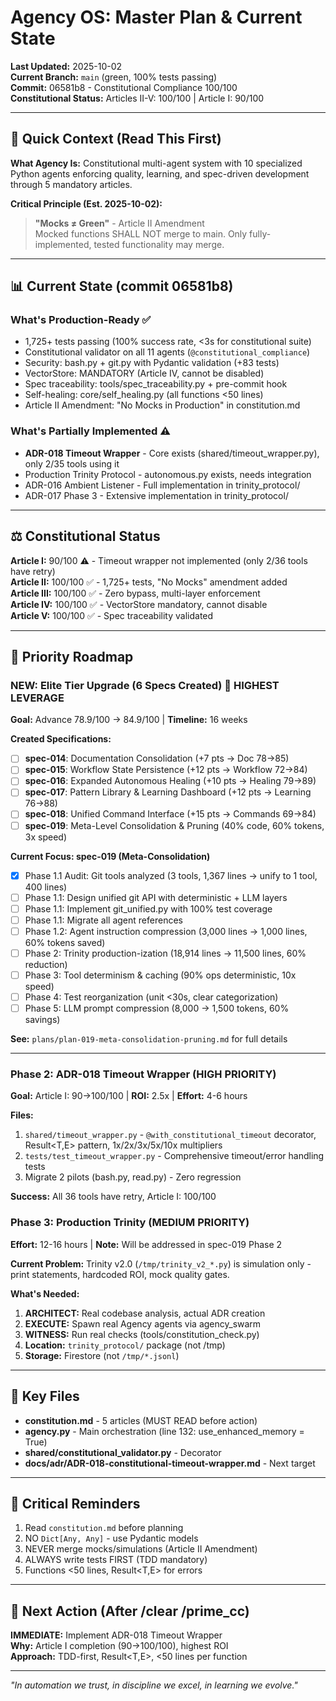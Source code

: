 # Agency OS: Master Plan & Current State

**Last Updated:** 2025-10-02  
**Current Branch:** `main` (green, 100% tests passing)  
**Commit:** 06581b8 - Constitutional Compliance 100/100  
**Constitutional Status:** Articles II-V: 100/100 | Article I: 90/100  

---

## 🎯 Quick Context (Read This First)

**What Agency Is:** Constitutional multi-agent system with 10 specialized Python agents enforcing quality, learning, and spec-driven development through 5 mandatory articles.

**Critical Principle (Est. 2025-10-02):**  
> **"Mocks ≠ Green"** - Article II Amendment  
> Mocked functions SHALL NOT merge to main. Only fully-implemented, tested functionality may merge.

---

## 📊 Current State (commit 06581b8)

### What's Production-Ready ✅
- 1,725+ tests passing (100% success rate, <3s for constitutional suite)
- Constitutional validator on all 11 agents (`@constitutional_compliance`)
- Security: bash.py + git.py with Pydantic validation (+83 tests)
- VectorStore: MANDATORY (Article IV, cannot be disabled)
- Spec traceability: tools/spec_traceability.py + pre-commit hook
- Self-healing: core/self_healing.py (all functions <50 lines)
- Article II Amendment: "No Mocks in Production" in constitution.md

### What's Partially Implemented ⚠️
- **ADR-018 Timeout Wrapper** - Core exists (shared/timeout_wrapper.py), only 2/35 tools using it
- Production Trinity Protocol - autonomous.py exists, needs integration
- ADR-016 Ambient Listener - Full implementation in trinity_protocol/
- ADR-017 Phase 3 - Extensive implementation in trinity_protocol/

---

## ⚖️ Constitutional Status

**Article I:** 90/100 ⚠️ - Timeout wrapper not implemented (only 2/36 tools have retry)  
**Article II:** 100/100 ✅ - 1,725+ tests, "No Mocks" amendment added  
**Article III:** 100/100 ✅ - Zero bypass, multi-layer enforcement  
**Article IV:** 100/100 ✅ - VectorStore mandatory, cannot disable  
**Article V:** 100/100 ✅ - Spec traceability validated  

---

## 🚀 Priority Roadmap

### **NEW: Elite Tier Upgrade (6 Specs Created)** 🎯 **HIGHEST LEVERAGE**
**Goal:** Advance 78.9/100 → 84.9/100 | **Timeline:** 16 weeks

**Created Specifications:**
- [ ] **spec-014**: Documentation Consolidation (+7 pts → Doc 78→85)
- [ ] **spec-015**: Workflow State Persistence (+12 pts → Workflow 72→84)
- [ ] **spec-016**: Expanded Autonomous Healing (+10 pts → Healing 79→89)
- [ ] **spec-017**: Pattern Library & Learning Dashboard (+12 pts → Learning 76→88)
- [ ] **spec-018**: Unified Command Interface (+15 pts → Commands 69→84)
- [ ] **spec-019**: Meta-Level Consolidation & Pruning (40% code, 60% tokens, 3x speed)

**Current Focus: spec-019 (Meta-Consolidation)**
- [x] Phase 1.1 Audit: Git tools analyzed (3 tools, 1,367 lines → unify to 1 tool, 400 lines)
- [ ] Phase 1.1: Design unified git API with deterministic + LLM layers
- [ ] Phase 1.1: Implement git_unified.py with 100% test coverage
- [ ] Phase 1.1: Migrate all agent references
- [ ] Phase 1.2: Agent instruction compression (3,000 lines → 1,000 lines, 60% tokens saved)
- [ ] Phase 2: Trinity production-ization (18,914 lines → 11,500 lines, 60% reduction)
- [ ] Phase 3: Tool determinism & caching (90% ops deterministic, 10x speed)
- [ ] Phase 4: Test reorganization (unit <30s, clear categorization)
- [ ] Phase 5: LLM prompt compression (8,000 → 1,500 tokens, 60% savings)

**See:** `plans/plan-019-meta-consolidation-pruning.md` for full details

---

### **Phase 2: ADR-018 Timeout Wrapper** (HIGH PRIORITY)
**Goal:** Article I: 90→100/100 | **ROI:** 2.5x | **Effort:** 4-6 hours

**Files:**
1. `shared/timeout_wrapper.py` - `@with_constitutional_timeout` decorator, Result<T,E> pattern, 1x/2x/3x/5x/10x multipliers
2. `tests/test_timeout_wrapper.py` - Comprehensive timeout/error handling tests
3. Migrate 2 pilots (bash.py, read.py) - Zero regression

**Success:** All 36 tools have retry, Article I: 100/100

### **Phase 3: Production Trinity** (MEDIUM PRIORITY)
**Effort:** 12-16 hours | **Note:** Will be addressed in spec-019 Phase 2

**Current Problem:**
Trinity v2.0 (`/tmp/trinity_v2_*.py`) is simulation only - print statements, hardcoded ROI, mock quality gates.

**What's Needed:**
1. **ARCHITECT:** Real codebase analysis, actual ADR creation
2. **EXECUTE:** Spawn real Agency agents via agency_swarm
3. **WITNESS:** Run real checks (tools/constitution_check.py)
4. **Location:** `trinity_protocol/` package (not /tmp)
5. **Storage:** Firestore (not `/tmp/*.jsonl`)

---

## 📍 Key Files

- **constitution.md** - 5 articles (MUST READ before action)
- **agency.py** - Main orchestration (line 132: use_enhanced_memory = True)
- **shared/constitutional_validator.py** - Decorator
- **docs/adr/ADR-018-constitutional-timeout-wrapper.md** - Next target

---

## 🚨 Critical Reminders

1. Read `constitution.md` before planning
2. NO `Dict[Any, Any]` - use Pydantic models
3. NEVER merge mocks/simulations (Article II Amendment)
4. ALWAYS write tests FIRST (TDD mandatory)
5. Functions <50 lines, Result<T,E> for errors

---

## 🎯 Next Action (After /clear /prime_cc)

**IMMEDIATE:** Implement ADR-018 Timeout Wrapper  
**Why:** Article I completion (90→100/100), highest ROI  
**Approach:** TDD-first, Result<T,E>, <50 lines per function  

---

*"In automation we trust, in discipline we excel, in learning we evolve."*
